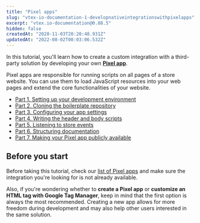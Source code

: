 ```yaml
---
title: "Pixel apps"
slug: "vtex-io-documentation-1-developnativeintegrationswithpixelapps"
excerpt: "vtex.io-documentation@0.88.5"
hidden: false
createdAt: "2020-11-03T20:20:48.931Z"
updatedAt: "2022-08-02T00:03:06.532Z"
---
```

In this tutorial, you'll learn how to create a custom integration with a third-party solution by developing your own [**Pixel app**](https://developers.vtex.com/vtex-developer-docs/docs/vtex-io-documentation-pixel-app).

Pixel apps are responsible for running scripts on all pages of a store website. You can use them to load JavaScript resources into your web pages and extend the core functionalities of your website.

- [Part 1. Setting up your development environment](https://developers.vtex.com/vtex-developer-docs/docs/vtex-io-documentation-2-basicsetuptodevelopinvtexio)
- [Part 2. Cloning the boilerplate repository](https://developers.vtex.com/vtex-developer-docs/docs/vtex-io-documentation-3-cloningtheboilerplaterepository)
- [Part 3. Configuring your app settings](https://developers.vtex.com/vtex-developer-docs/docs/vtex-io-documentation-4-configuringyourappsettings)
- [Part 4. Writing the header and body scripts](https://developers.vtex.com/vtex-developer-docs/docs/vtex-io-documentation-5-writingtheheaderandbodyscripts)
- [Part 5. Listening to store events](https://developers.vtex.com/vtex-developer-docs/docs/vtex-io-documentation-6-listeningtostoreevents)
- [Part 6. Structuring documentation](https://developers.vtex.com/vtex-developer-docs/docs/vtex-io-documentation-7-structuringthedocumentation)
- [Part 7. Making your Pixel app publicly available](https://developers.vtex.com/vtex-developer-docs/docs/vtex-io-documentation-8-makingyourpixelapppubliclyavailable)

## Before you start

Before taking this tutorial, check our [list of Pixel apps](https://developers.vtex.com/vtex-developer-docs/docs/pixel-apps/) and make sure the integration you're looking for is not already available.

Also, if you're wondering whether to **create a Pixel app** or **customize an HTML tag with Google Tag Manager**, keep in mind that the first option is always the most recommended. Creating a new app allows for more freedom during development and may also help other users interested in the same solution.